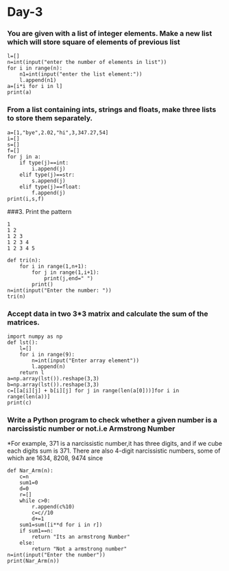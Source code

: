 # Day-3
### You are given with a list of integer elements. Make a new list which will store square of elements of previous list
```
l=[]
n=int(input("enter the number of elements in list"))
for i in range(n):
    n1=int(input("enter the list element:"))
    l.append(n1)
a=[i*i for i in l]
print(a)
```
### From a list containing ints, strings and floats, make three lists to store them separately.
```
a=[1,"bye",2.02,"hi",3,347.27,54]
i=[]
s=[]
f=[]
for j in a:
    if type(j)==int:
        i.append(j)
    elif type(j)==str:
        s.append(j)
    elif type(j)==float:
        f.append(j)
print(i,s,f)
```

###3.	Print the pattern
```
1
1 2 
1 2 3
1 2 3 4
1 2 3 4 5
```

```
def tri(n):
    for i in range(1,n+1):
        for j in range(1,i+1):
            print(j,end=" ")
        print()
n=int(input("Enter the number: "))
tri(n)
```    

### Accept data in two 3*3  matrix and calculate the sum of the matrices.
```
import numpy as np
def lst():
    l=[]
    for i in range(9):
        n=int(input("Enter array element"))
        l.append(n)
    return l
a=np.array(lst()).reshape(3,3)
b=np.array(lst()).reshape(3,3)
c=[[a[i][j] + b[i][j] for j in range(len(a[0]))]for i in range(len(a))]
print(c)
```

### Write a Python program to check whether a given number is a narcissistic number or not.i.e Armstrong Number
*For example, 371 is a narcissistic number,it has three digits, and if we cube each digits sum is 371. 
There are also 4-digit narcissistic numbers, some of which are 1634, 8208, 9474 since

```
def Nar_Arm(n):
    c=n
    sum1=0
    d=0
    r=[]
    while c>0:
        r.append(c%10)
        c=c//10
        d+=1
    sum1=sum([i**d for i in r])
    if sum1==n:
        return "Its an armstrong Number"
    else:
        return "Not a armstrong number"
n=int(input("Enter the number"))
print(Nar_Arm(n))
```
